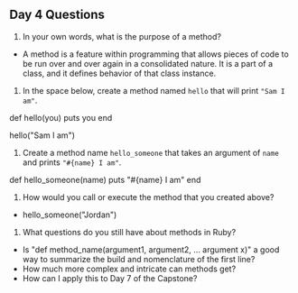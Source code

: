 ## Day 4 Questions

1. In your own words, what is the purpose of a method?
 - A method is a feature within programming that allows pieces of code to be run over and over again in a consolidated nature.  It is a part of a class, and it defines behavior of that class instance.

1. In the space below, create a method named `hello` that will print `"Sam I am"`.

def hello(you)
  puts you
end

hello("Sam I am")


1. Create a method name `hello_someone` that takes an argument of `name` and prints `"#{name} I am"`.

def hello_someone(name)
  puts "#{name} I am"
end


1. How would you call or execute the method that you created above?
 - hello_someone("Jordan")


1. What questions do you still have about methods in Ruby?
 - Is "def method_name(argument1, argument2, ... argument x)" a good way to summarize the build and nomenclature of the first line?
 - How much more complex and intricate can methods get?
 - How can I apply this to Day 7 of the Capstone?
